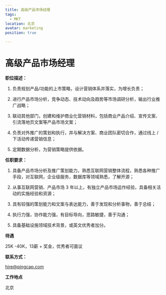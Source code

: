 ```yaml
---
title: 高级产品市场经理
tags:
  - MKT
location: 北京
avatar: marketing
position: true

---
```

# 高级产品市场经理

**职位描述：**

1. 负责规划产品/功能的上市策略，设计营销体系并落实，为增长负责；

2. 进行产品市场分析，竞争动态、技术动向及趋势等市场调研分析，输出行业推广战略；

3. 联动其他部门，创建和维护商业化营销材料，包括商业产品介绍、宣传文案、引流落地页文案等产品市场文案；

4. 负责对外推广的策划和执行，并与解决方案、商业团队密切合作，通过线上 / 下活动传递营销信息；

5. 定期数据分析，为营销策略提供依据。

**任职要求：**

1. 具备产品市场分析及推广策划能力，熟悉互联网营销整体流程，熟悉各种推广手段，对互联网，企业级服务，数据库等领域熟悉，了解开源；

2. 从事互联网营销、产品市场 3 年以上，有独立产品市场运作经验，具备相关活动的实施经验和资源；

3. 具有较强的策划能力和文案与表达能力，善于发现和分析事物，善于总结；

4. 执行力强，协作能力强，有目标导向，思路敏捷，善于沟通；

5. 具备基础设施领域技术背景，或英文优秀者加分。

**待遇**

25K -40K，13薪 + 奖金，优秀者可面议

**联系方式：**

hire@pingcap.com

**工作地点**

北京
